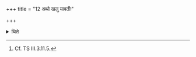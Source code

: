+++
title = "12 अथो खलु यावतीः"

+++

<details><summary>थिते</summary>

12. Or it may be weighing as many Mānas as many (the sacrificer) believes to (be able) to live.[^1]  

[^1]: Cf. TS III.3.11.5.  
</details>
